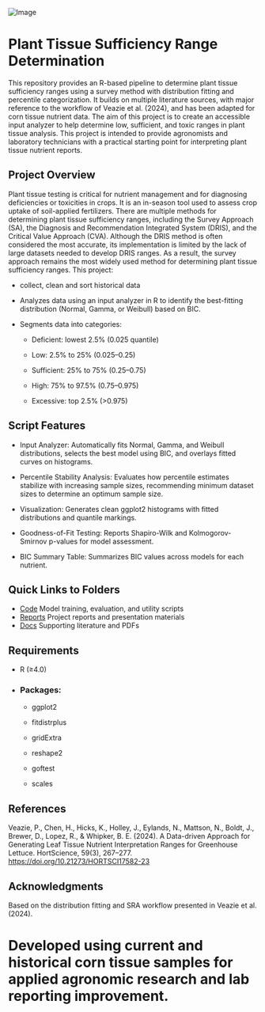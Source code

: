 ![Image](https://github.com/user-attachments/assets/f3bac588-e3f6-418d-a1ba-604f16cf1055)

# Plant Tissue Sufficiency Range Determination<br />
This repository provides an R-based pipeline to determine plant tissue sufficiency ranges using a survey method with distribution fitting and percentile categorization. It builds on multiple literature sources, with major reference to the workflow of Veazie et al. (2024), and has been adapted for corn tissue nutrient data. The aim of this project is to create an accessible input analyzer to help determine low, sufficient, and toxic ranges in plant tissue analysis. This project is intended to provide agronomists and laboratory technicians with a practical starting point for interpreting plant tissue nutrient reports.

## Project Overview<br />
Plant tissue testing is critical for nutrient management and for diagnosing deficiencies or toxicities in crops. It is an in-season tool used to assess crop uptake of soil-applied fertilizers. There are multiple methods for determining plant tissue sufficiency ranges, including the Survey Approach (SA), the Diagnosis and Recommendation Integrated System (DRIS), and the Critical Value Approach (CVA). Although the DRIS method is often considered the most accurate, its implementation is limited by the lack of large datasets needed to develop DRIS ranges. As a result, the survey approach remains the most widely used method for determining plant tissue sufficiency ranges. This project:

- collect, clean and sort historical data
- Analyzes data using an input analyzer in R to identify the best-fitting distribution (Normal, Gamma, or Weibull) based on BIC.

- Segments data into categories:

    - Deficient: lowest 2.5% (0.025 quantile)

    - Low: 2.5% to 25% (0.025–0.25)

    - Sufficient: 25% to 75% (0.25–0.75)

    - High: 75% to 97.5% (0.75–0.975)

    - Excessive: top 2.5% (>0.975)


## Script Features<br />
- Input Analyzer: Automatically fits Normal, Gamma, and Weibull distributions, selects the best model using BIC, and overlays fitted curves on histograms.

- Percentile Stability Analysis: Evaluates how percentile estimates stabilize with increasing sample sizes, recommending minimum dataset sizes to determine an optimum sample size.

- Visualization: Generates clean ggplot2 histograms with fitted distributions and quantile markings.

- Goodness-of-Fit Testing: Reports Shapiro-Wilk and Kolmogorov-Smirnov p-values for model assessment.

- BIC Summary Table: Summarizes BIC values across models for each nutrient.

## Quick Links to Folders<br />
- [Code](./Code/) Model training, evaluation, and utility scripts <br />
- [Reports](./Reports/) Project reports and presentation materials <br />
- [Docs](./Docs/) Supporting literature and PDFs <br />

## Requirements<br />
- R (≥4.0)

- ### Packages:

  - ggplot2

  - fitdistrplus

  - gridExtra

  - reshape2

  - goftest

  - scales

## References<br />
Veazie, P., Chen, H., Hicks, K., Holley, J., Eylands, N., Mattson, N., Boldt, J., Brewer, D., Lopez, R., & Whipker, B. E. (2024). A Data-driven Approach for Generating Leaf Tissue Nutrient Interpretation Ranges for Greenhouse Lettuce. HortScience, 59(3), 267–277. https://doi.org/10.21273/HORTSCI17582-23

## Acknowledgments<br />
Based on the distribution fitting and SRA workflow presented in Veazie et al. (2024).

# Developed using current and historical corn tissue samples for applied agronomic research and lab reporting improvement.
